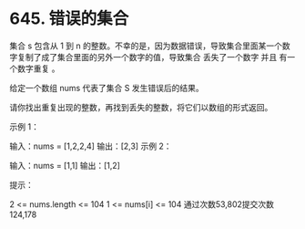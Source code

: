 # 645. 错误的集合
  集合 s 包含从 1 到 n 的整数。不幸的是，因为数据错误，导致集合里面某一个数字复制了成了集合里面的另外一个数字的值，导致集合 丢失了一个数字 并且 有一个数字重复 。
  
  给定一个数组 nums 代表了集合 S 发生错误后的结果。
  
  请你找出重复出现的整数，再找到丢失的整数，将它们以数组的形式返回。
  
   
  
  示例 1：
  
  输入：nums = [1,2,2,4]
  输出：[2,3]
  示例 2：
  
  输入：nums = [1,1]
  输出：[1,2]
   
  
  提示：
  
  2 <= nums.length <= 104
  1 <= nums[i] <= 104
  通过次数53,802提交次数124,178
